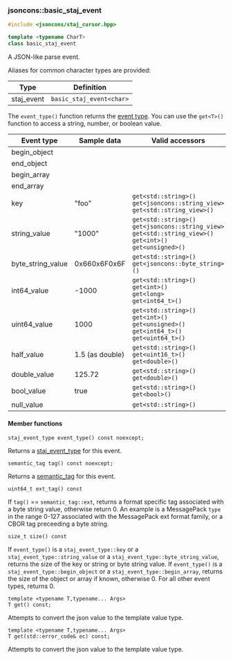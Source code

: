 ### jsoncons::basic_staj_event

```cpp
#include <jsoncons/staj_cursor.hpp>

template <typename CharT>
class basic_staj_event
```

A JSON-like parse event.

Aliases for common character types are provided:

Type                |Definition
--------------------|------------------------------
staj_event     |`basic_staj_event<char>`

The `event_type()` function returns the [event type](doc/ref/corelib/staj_event_type.md).
You can use the `get<T>()` function to access a string, number, or boolean value.

| Event type        | Sample data | Valid accessors |
|-------------------|------------------------|-----------------|
| begin_object      |                        | |            
| end_object        |                        | |
| begin_array       |                        | |
| end_array         |                        | |
| key               | "foo"                  | `get<std::string>()`<br>`get<jsoncons::string_view>`<br>`get<std::string_view>()` |
| string_value      | "1000"                 | `get<std::string>()`<br>`get<jsoncons::string_view>`<br>`get<std::string_view>()`<br>`get<int>()`<br>`get<unsigned>()` |
| byte_string_value | 0x660x6F0x6F           | `get<std::string>()`<br>`get<jsoncons::byte_string>()` |
| int64_value       | -1000                  | `get<std::string>()`<br>`get<int>()`<br>`get<long>`<br>`get<int64_t>()` |
| uint64_value      | 1000                   | `get<std::string>()`<br>`get<int>()`<br>`get<unsigned>()`<br>`get<int64_t>()`<br>`get<uint64_t>()` |
| half_value        | 1.5 (as double)        | `get<std::string>()`<br>`get<uint16_t>()`<br>`get<double>()` |
| double_value      | 125.72                 | `get<std::string>()`<br>`get<double>()` |
| bool_value        | true                   | `get<std::string>()`<br>`get<bool>()` |
| null_value        |                        | `get<std::string>()` |

#### Member functions

    staj_event_type event_type() const noexcept;
Returns a [staj_event_type](staj_event_type.md) for this event.

    semantic_tag tag() const noexcept;
Returns a [semantic_tag](semantic_tag.md) for this event.

    uint64_t ext_tag() const
If `tag()` == `semantic_tag::ext`, returns a format specific tag associated with a byte string value,
otherwise return 0. An example is a MessagePack `type` in the range 0-127 associated with the
MessagePack ext format family, or a CBOR tag preceeding a byte string. 

    size_t size() const
If `event_type()` is a `staj_event_type::key` or a `staj_event_type::string_value` or a `staj_event_type::byte_string_value`, 
returns the size of the key or string or byte string value.
If `event_type()` is a `staj_event_type::begin_object` or a `staj_event_type::begin_array`, returns the size of the object
or array if known, otherwise 0.
For all other event types, returns 0.

    template <typename T,typename... Args>
    T get() const;
Attempts to convert the json value to the template value type.

    template <typename T,typename... Args>
    T get(std::error_code& ec) const;
Attempts to convert the json value to the template value type.


